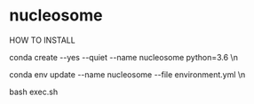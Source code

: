 # nucleosome
 
HOW TO INSTALL

conda create --yes --quiet --name nucleosome python=3.6 \n

conda env update --name  nucleosome --file environment.yml \n

bash exec.sh

